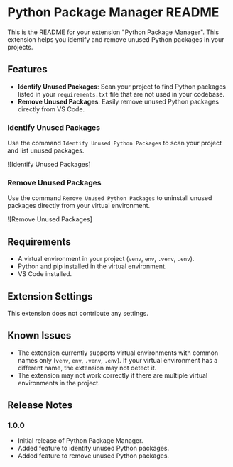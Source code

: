 # Python Package Manager README

This is the README for your extension "Python Package Manager". This extension helps you identify and remove unused Python packages in your projects.

## Features

- **Identify Unused Packages**: Scan your project to find Python packages listed in your `requirements.txt` file that are not used in your codebase.
- **Remove Unused Packages**: Easily remove unused Python packages directly from VS Code.

### Identify Unused Packages

Use the command `Identify Unused Python Packages` to scan your project and list unused packages.

![Identify Unused Packages]

### Remove Unused Packages

Use the command `Remove Unused Python Packages` to uninstall unused packages directly from your virtual environment.

![Remove Unused Packages]

## Requirements

- A virtual environment in your project (`venv`, `env`, `.venv`, `.env`).
- Python and pip installed in the virtual environment.
- VS Code installed.

## Extension Settings

This extension does not contribute any settings.

## Known Issues

- The extension currently supports virtual environments with common names only (`venv`, `env`, `.venv`, `.env`). If your virtual environment has a different name, the extension may not detect it.
- The extension may not work correctly if there are multiple virtual environments in the project.

## Release Notes

### 1.0.0

- Initial release of Python Package Manager.
- Added feature to identify unused Python packages.
- Added feature to remove unused Python packages.

